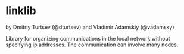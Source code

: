 # linklib
by Dmitriy Turtsev (@dturtsev) and Vladimir Adamskiy (@vadamsky)

Library for organizing communications in the local network without specifying ip addresses. The communication can involve many nodes.
